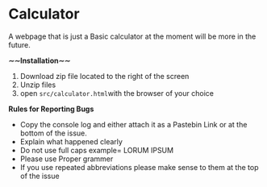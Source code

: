 # Calculator
A webpage that is just a Basic calculator at the moment will be more in the future.

<b>&sim;&sim;Installation&sim;&sim;</b>
<ol>
<li>Download zip file located to the right of the screen</li>
<li>Unzip files</li>
<li>open <code>src/calculator.html</code>with the browser of your choice</li>
</ol>

<b>Rules for Reporting Bugs</b>
<ul>
<li>Copy the console log and either attach it as a Pastebin Link or at the bottom of the issue.</li>
<li>Explain what happened clearly</li>
<li>Do not use full caps example= LORUM IPSUM</li>
<li>Please use Proper grammer</li>
<li>If you use repeated abbreviations please make sense to them at the top of the issue</li>
</ul>